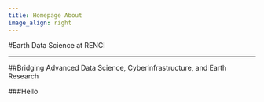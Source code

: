```yaml
---
title: Homepage About
image_align: right
---
```

#Earth Data Science at RENCI

***

##Bridging Advanced Data Science, Cyberinfrastructure, and Earth Research

###Hello